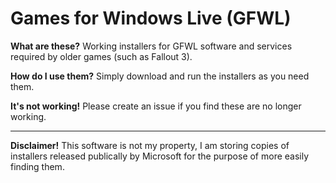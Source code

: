 # Games for Windows Live (GFWL)
**What are these?** Working installers for GFWL software and services required by older games (such as Fallout 3).

**How do I use them?** Simply download and run the installers as you need them.

**It's not working!** Please create an issue if you find these are no longer working.

***
**Disclaimer!** This software is not my property, I am storing copies of installers released publically by Microsoft for the purpose of more easily finding them.
